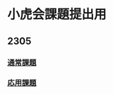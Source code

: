 # 小虎会課題提出用
## 2305
### [通常課題](https://cm-dmiyamoto.github.io/kotora/2305/2305_kadai_n)
### [応用課題](https://cm-dmiyamoto.github.io/kotora/2305/2305_kadai_a)
